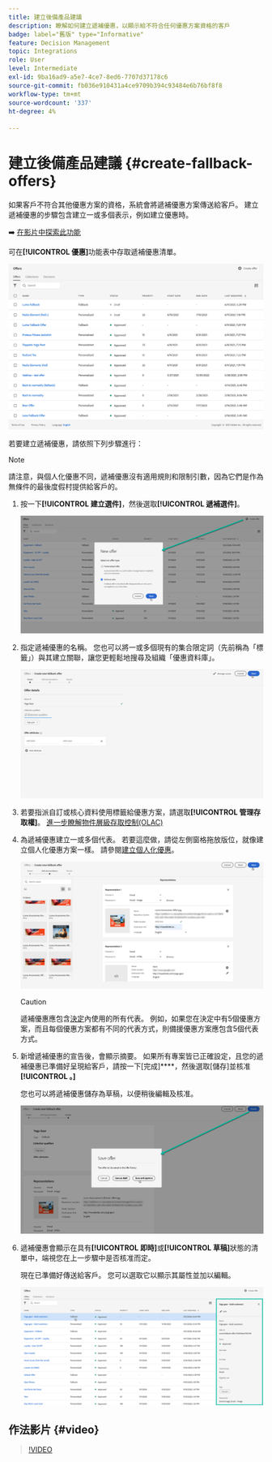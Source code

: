 ```yaml
---
title: 建立後備產品建議
description: 瞭解如何建立遞補優惠，以顯示給不符合任何優惠方案資格的客戶
badge: label="舊版" type="Informative"
feature: Decision Management
topic: Integrations
role: User
level: Intermediate
exl-id: 9ba16ad9-a5e7-4ce7-8ed6-7707d37178c6
source-git-commit: fb036e910431a4ce9709b394c93484e6b76bf8f8
workflow-type: tm+mt
source-wordcount: '337'
ht-degree: 4%

---
```


# 建立後備產品建議 {#create-fallback-offers}

如果客戶不符合其他優惠方案的資格，系統會將遞補優惠方案傳送給客戶。 建立遞補優惠的步驟包含建立一或多個表示，例如建立優惠時。

➡️ [在影片中探索此功能](#video)

可在&#x200B;**[!UICONTROL 優惠]**&#x200B;功能表中存取遞補優惠清單。

![](../assets/offers_list.png)

若要建立遞補優惠，請依照下列步驟進行：

>[!NOTE]
>
>請注意，與個人化優惠不同，遞補優惠沒有適用規則和限制引數，因為它們是作為無條件的最後度假村提供給客戶的。

1. 按一下&#x200B;**[!UICONTROL 建立選件]**，然後選取&#x200B;**[!UICONTROL 遞補選件]**。

   ![](../assets/create_fallback.png)

1. 指定遞補優惠的名稱。 您也可以將一或多個現有的集合限定詞（先前稱為「標籤」）與其建立關聯，讓您更輕鬆地搜尋及組織「優惠資料庫」。

   ![](../assets/fallback_details.png)

1. 若要指派自訂或核心資料使用標籤給優惠方案，請選取&#x200B;**[!UICONTROL 管理存取權]**。 [進一步瞭解物件層級存取控制(OLAC)](../../administration/object-based-access.md)

1. 為遞補優惠建立一或多個代表。 若要這麼做，請從左側窗格拖放版位，就像建立個人化優惠方案一樣。 請參閱[建立個人化優惠](../offer-library/creating-personalized-offers.md)。

   ![](../assets/fallback_content.png)

   >[!CAUTION]
   >
   >遞補優惠應包含[決定](../offer-activities/create-offer-activities.md)內使用的所有代表。 例如，如果您在決定中有5個優惠方案，而且每個優惠方案都有不同的代表方式，則備援優惠方案應包含5個代表方式。

1. 新增遞補優惠的宣告後，會顯示摘要。 如果所有專案皆已正確設定，且您的遞補優惠已準備好呈現給客戶，請按一下[完成]****，然後選取[儲存]並核准&#x200B;**[!UICONTROL 。]**

   您也可以將遞補優惠儲存為草稿，以便稍後編輯及核准。

   ![](../assets/fallback_review.png)

1. 遞補優惠會顯示在具有&#x200B;**[!UICONTROL 即時]**&#x200B;或&#x200B;**[!UICONTROL 草稿]**&#x200B;狀態的清單中，端視您在上一步驟中是否核准而定。

   現在已準備好傳送給客戶。 您可以選取它以顯示其屬性並加以編輯。<!-- no suppression? -->

   ![](../assets/fallback_created.png)

## 作法影片 {#video}

>[!VIDEO](https://video.tv.adobe.com/v/329383?quality=12)

